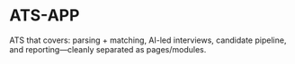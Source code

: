 # ATS-APP
ATS that covers: parsing + matching, AI-led interviews, candidate pipeline, and reporting—cleanly separated as pages/modules.
